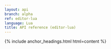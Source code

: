```yaml
---
layout: api
branch: alpha
ref: editor-lua
language: Lua
title: API reference (editor-lua)
---
```

{% include anchor_headings.html html=content %}
